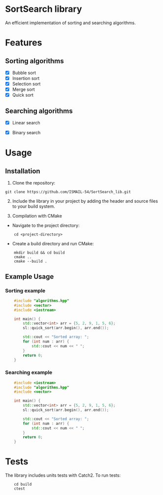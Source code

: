 # SortSearch library
An efficient implementation of sorting and searching algorithms.

# Features
## Sorting algorithms
- [x] Bubble sort
- [x] Insertion sort
- [x] Selection sort
- [x] Merge sort
- [x] Quick sort

## Searching algorithms
- [x] Linear search
- [x] Binary search


# Usage
## Installation

1. Clone the repository:

```shell
git clone https://github.com/ISMAIL-54/SortSearch_lib.git
```

2. Include the library in your project by adding the header and source files to your build system.

3. Compilation with CMake

- Navigate to the project directory:

```shell
    cd <project-directory>
```

- Create a build directory and run CMake:
    
```shell
    mkdir build && cd build
    cmake ..
    cmake --build .
```

## Example Usage
### Sorting example

```cpp
    #include "algorithms.hpp"
    #include <vector>
    #include <iostream>

    int main() {
        std::vector<int> arr = {5, 2, 9, 1, 5, 6};
        sl::quick_sort(arr.begin(), arr.end());

        std::cout << "Sorted array: ";
        for (int num : arr) {
            std::cout << num << " ";
        }
        return 0;
    }
```

### Searching example

```cpp
    #include <iostream>
    #include "algorithms.hpp"
    #include <vector>

    int main() {
        std::vector<int> arr = {5, 2, 9, 1, 5, 6};
        sl::quick_sort(arr.begin(), arr.end());

        std::cout << "Sorted array: ";
        for (int num : arr) {
            std::cout << num << " ";
        }
        return 0;
    }
```

# Tests
The library includes units tests with Catch2. To run tests:
    
```shell
    cd build
    ctest
```
